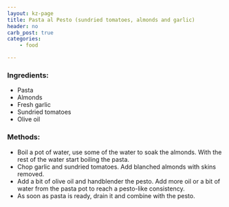 ```yaml
---
layout: kz-page
title: Pasta al Pesto (sundried tomatoes, almonds and garlic)
header: no
carb_post: true
categories:
    - food

---
```


### Ingredients:

* Pasta
* Almonds
* Fresh garlic
* Sundried tomatoes
* Olive oil


### Methods:

* Boil a pot of water, use some of the water to soak the almonds. With the rest of the water start boiling the pasta.
* Chop garlic and sundried tomatoes. Add blanched almonds with skins removed.
* Add a bit of olive oil and handblender the pesto. Add more oil or a bit of water from the pasta pot to reach a pesto-like consistency.
* As soon as pasta is ready, drain it and combine with the pesto.